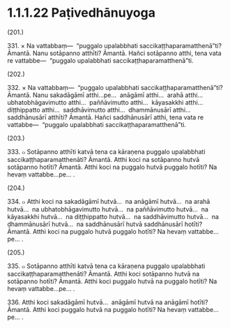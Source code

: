 

# 1.1.1.22 Paṭivedhānuyoga





(201.)

331\. × Na vattabbaṃ—  “puggalo upalabbhati saccikaṭṭhaparamatthenā”ti? Āmantā. Nanu sotāpanno atthīti? Āmantā. Hañci sotāpanno atthi, tena vata re vattabbe—  “puggalo upalabbhati saccikaṭṭhaparamatthenā”ti.

(202.)

332\. × Na vattabbaṃ—  “puggalo upalabbhati saccikaṭṭhaparamatthenā”ti? Āmantā. Nanu sakadāgāmī atthi…pe…  anāgāmī atthi…  arahā atthi…  ubhatobhāgavimutto atthi…  paññāvimutto atthi…  kāyasakkhi atthi…  diṭṭhippatto atthi…  saddhāvimutto atthi…  dhammānusārī atthi…  saddhānusārī atthīti? Āmantā. Hañci saddhānusārī atthi, tena vata re vattabbe—  “puggalo upalabbhati saccikaṭṭhaparamatthenā”ti.

(203.)

333\. ๐ Sotāpanno atthīti katvā tena ca kāraṇena puggalo upalabbhati saccikaṭṭhaparamatthenāti? Āmantā. Atthi koci na sotāpanno hutvā sotāpanno hotīti? Āmantā. Atthi koci na puggalo hutvā puggalo hotīti? Na hevaṃ vattabbe…pe… .

(204.)

334\. ๐ Atthi koci na sakadāgāmī hutvā…  na anāgāmī hutvā…  na arahā hutvā…  na ubhatobhāgavimutto hutvā…  na paññāvimutto hutvā…  na kāyasakkhi hutvā…  na diṭṭhippatto hutvā…  na saddhāvimutto hutvā…  na dhammānusārī hutvā…  na saddhānusārī hutvā saddhānusārī hotīti? Āmantā. Atthi koci na puggalo hutvā puggalo hotīti? Na hevaṃ vattabbe…pe… .

(205.)

335\. ๐ Sotāpanno atthīti katvā tena ca kāraṇena puggalo upalabbhati saccikaṭṭhaparamatthenāti? Āmantā. Atthi koci sotāpanno hutvā na sotāpanno hotīti? Āmantā. Atthi koci puggalo hutvā na puggalo hotīti? Na hevaṃ vattabbe…pe… .

336\. Atthi koci sakadāgāmī hutvā…  anāgāmī hutvā na anāgāmī hotīti? Āmantā. Atthi koci puggalo hutvā na puggalo hotīti? Na hevaṃ vattabbe…pe… .



